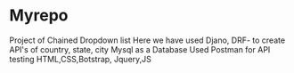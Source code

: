 # Myrepo

Project of Chained Dropdown list
Here we have used Djano, DRF- to create API's of country, state, city
Mysql as a Database
Used Postman for API testing
HTML,CSS,Botstrap, Jquery,JS


